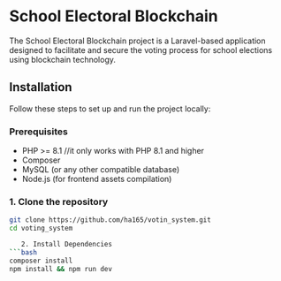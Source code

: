 # School Electoral Blockchain

The School Electoral Blockchain project is a Laravel-based application designed to facilitate and secure the voting process for school elections using blockchain technology.

## Installation

Follow these steps to set up and run the project locally:

### Prerequisites

- PHP >= 8.1 //it only works with PHP 8.1 and higher
- Composer
- MySQL (or any other compatible database)
- Node.js (for frontend assets compilation)

### 1. Clone the repository

```bash
git clone https://github.com/ha165/votin_system.git
cd voting_system

   2. Install Dependencies
```bash
composer install
npm install && npm run dev


